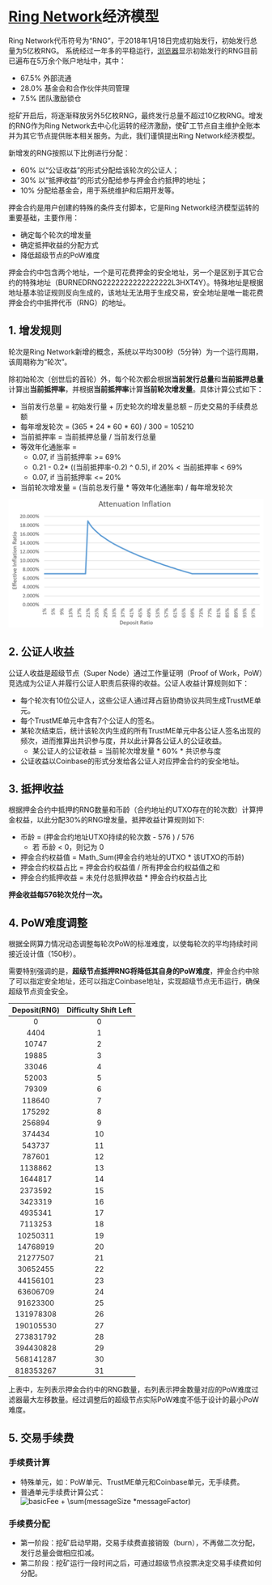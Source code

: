 # [Ring Network](https://ringnetwork.org)经济模型

Ring Network代币符号为“RNG”，于2018年1月18日完成初始发行，初始发行总量为5亿枚RNG。
系统经过一年多的平稳运行，[浏览器](https://explorer.ringnetwork.org)显示初始发行的RNG目前已遍布在5万余个账户地址中，其中：

- 67.5% 外部流通
- 28.0% 基金会和合作伙伴共同管理
- 7.5% 团队激励锁仓

挖矿开启后，将逐渐释放另外5亿枚RNG，最终发行总量不超过10亿枚RNG。增发的RNG作为Ring Network去中心化运转的经济激励，使矿工节点自主维护全账本并为其它节点提供账本相关服务。为此，我们谨慎提出Ring Network经济模型。

新增发的RNG按照以下比例进行分配：
- 60% 以“公证收益”的形式分配给该轮次的公证人；
- 30% 以“抵押收益”的形式分配给参与押金合约抵押的地址；
- 10% 分配给基金会，用于系统维护和后期开发等。

押金合约是用户创建的特殊的条件支付脚本，它是Ring Network经济模型运转的重要基础，主要作用：
- 确定每个轮次的增发量
- 确定抵押收益的分配方式
- 降低超级节点的PoW难度

押金合约中包含两个地址，一个是可花费押金的安全地址，另一个是区别于其它合约的特殊地址（BURNEDRNG2222222222222222L3HXT4Y）。特殊地址是根据地址基本验证规则反向生成的，该地址无法用于生成交易，安全地址是唯一能花费押金合约中抵押代币（RNG）的地址。

## 1. 增发规则
轮次是Ring Network新增的概念，系统以平均300秒（5分钟）为一个运行周期，该周期称为“轮次”。

除初始轮次（创世后的首轮）外，每个轮次都会根据**当前发行总量**和**当前抵押总量**计算出**当前抵押率**，并根据**当前抵押率**计算**当前轮次增发量**。具体计算公式如下：

- 当前发行总量 = 初始发行量 + 历史轮次的增发量总额 – 历史交易的手续费总额
- 每年增发轮次 = (365 * 24 * 60 * 60) / 300 = 105210
- 当前抵押率 = 当前抵押总量 / 当前发行总量
- 等效年化通胀率 = 
  - 0.07, if 当前抵押率 >= 69%
  - 0.21 - 0.2* ((当前抵押率-0.2) ^ 0.5), if 20% < 当前抵押率 < 69%
  - 0.07, if 当前抵押率 <= 20%
- 当前轮次增发量 = (当前总发行量 * 等效年化通胀率) / 每年增发轮次

![AttenuationInflation](image/AttenuationInflation.PNG)


## 2. 公证人收益
公证人收益是超级节点（Super Node）通过工作量证明（Proof of Work，PoW）竞选成为公证人并履行公证人职责后获得的收益。公证人收益计算规则如下：
- 每个轮次有10位公证人，这些公证人通过拜占庭协商协议共同生成TrustME单元。
- 每个TrustME单元中含有7个公证人的签名。
- 某轮次结束后，统计该轮次内生成的所有TrustME单元中各公证人签名出现的频次，进而推算出共识参与度，并以此计算各公证人的公证收益。
  - 某公证人的公证收益 = 当前轮次增发量 * 60% * 共识参与度
- 公证收益以Coinbase的形式分发给各公证人对应押金合约的安全地址。

## 3. 抵押收益
根据押金合约中抵押的RNG数量和币龄（合约地址的UTXO存在的轮次数）计算押金权益，以此分配30%的RNG增发量。抵押收益计算规则如下:
- 币龄 = (押金合约地址UTXO持续的轮次数 - 576 ) / 576
  - 若 币龄 < 0，则记为 0
- 押金合约权益值 = Math_Sum(押金合约地址的UTXO * 该UTXO的币龄)
- 押金合约权益占比 = 押金合约权益值 / 所有押金合约权益值之和
- 押金合约抵押收益 = 未兑付总抵押收益 * 押金合约权益占比

**押金收益每576轮次兑付一次。**

## 4. PoW难度调整
根据全网算力情况动态调整每轮次PoW的标准难度，以使每轮次的平均持续时间接近设计值（150秒）。

需要特别强调的是，**超级节点抵押RNG将降低其自身的PoW难度**，押金合约中除了可以指定安全地址，还可以指定Coinbase地址，实现超级节点无币运行，确保超级节点资金安全。

| Deposit(RNG) | Difficulty Shift Left |
| :----------: | :------: |
|0 | 0 |
|4404 | 1 |
|10747 | 2 |
|19885 | 3 |
|33046 | 4 |
|52003 | 5 |
|79309 | 6 |
|118640 | 7 |
|175292 | 8 |
|256894 | 9 |
|374434 | 10 |
|543737 | 11 |
|787601 | 12 |
|1138862 | 13 |
|1644817 | 14 |
|2373592 | 15 |
|3423319 | 16 |
|4935341 | 17 |
|7113253 | 18 |
|10250311 | 19 |
|14768919 | 20 |
|21277507 | 21 |
|30652455 | 22 |
|44156101 | 23 |
|63606709 | 24 |
|91623300 | 25 |
|131978308 | 26 |
|190105530 | 27 |
|273831792 | 28 |
|394430828 | 29 |
|568141287 | 30 |
|818353267 | 31 |

上表中，左列表示押金合约中的RNG数量，右列表示押金数量对应的PoW难度过滤器最大左移数量。经过调整后的超级节点实际PoW难度不低于设计的最小PoW难度。

## 5. 交易手续费
### 手续费计算
- 特殊单元，如：PoW单元、TrustME单元和Coinbase单元，无手续费。
- 普通单元手续费计算公式：<img src="https://latex.codecogs.com/gif.latex?basicFee&space;&plus;&space;\sum(messageSize&space;*messageFactor)" title="basicFee + \sum(messageSize *messageFactor)" />
### 手续费分配
- 第一阶段：挖矿启动早期，交易手续费直接销毁（burn），不再做二次分配，发行总量会做相应扣减。
- 第二阶段：挖矿运行一段时间之后，可通过超级节点投票决定交易手续费如何分配。

